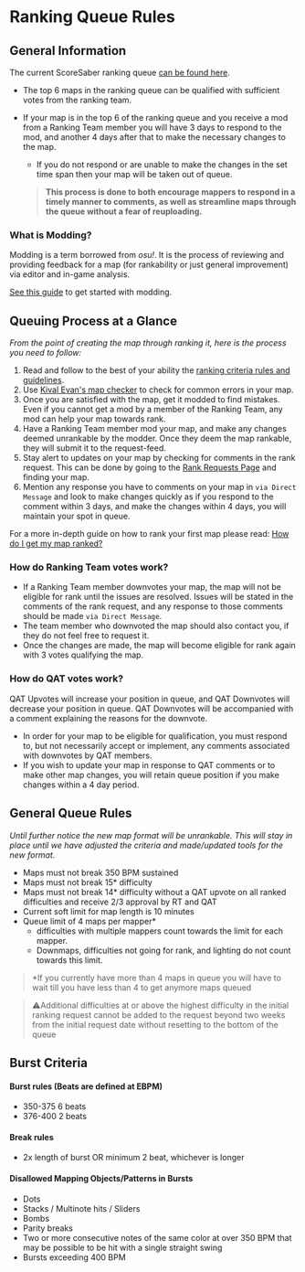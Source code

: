 # Ranking Queue Rules

## General Information

The current ScoreSaber ranking queue
[can be found here](https://scoresaber.com/ranking/requests).

- The top 6 maps in the ranking queue can be qualified with sufficient votes from the ranking team.

- If your map is in the top 6 of the ranking queue and you receive a mod from a Ranking Team member you will have 3 days to respond to the mod, and another 4 days after that to make the necessary changes to the map.
  - If you do not respond or are unable to make the changes in the set time span then your map will be taken out of queue.

  > **This process is done to both encourage mappers to respond in a timely manner to comments, as well as streamline maps through the queue without a fear of reuploading.**

### What is Modding?
Modding is a term borrowed from *osu!*. It is the process of reviewing and providing feedback for a map (for rankability or just general improvement) via editor and in-game analysis.

[See this guide](https://bit.ly/ScoreSaberModding) to get started with modding.
  ⠀

## Queuing Process at a Glance

*From the point of creating the map through ranking it, here is the process you need to follow:*

1. Read and follow to the best of your ability the [ranking criteria rules and guidelines](ranking-criteria.md).
2. Use [Kival Evan's map checker](https://www.kivalevan.me/BeatSaber-MapCheck) to check for common errors in your map.
3. Once you are satisfied with the map, get it modded to find mistakes. Even if you cannot get a mod by a member of the Ranking Team, any mod can help your map towards rank.
4. Have a Ranking Team member mod your map, and make any changes deemed unrankable by the modder. Once they deem the map rankable, they will submit it to the request-feed.
5. Stay alert to updates on your map by checking for comments in the rank request. This can be done by going to the [Rank Requests Page](https://scoresaber.com/ranking/requests) and finding your map.
6. Mention any response you have to comments on your map in `via Direct Message` and look to make changes quickly as if you respond to the comment within 3 days, and make the changes within 4 days, you will maintain your spot in queue.

For a more in-depth guide on how to rank your first map please read:
[How do I get my map ranked?](how-to-rank-map.md)

### How do Ranking Team votes work?
- If a Ranking Team member downvotes your map, the map will not be eligible for rank until the issues are resolved. Issues will be stated in the comments of the rank request, and any response to those comments should be made `via Direct Message`.
- The team member who downvoted the map should also contact you, if they do not feel free to request it.
- Once the changes are made, the map will become eligible for rank again with 3 votes qualifying the map.
⠀
### How do QAT votes work?
QAT Upvotes will increase your position in queue, and QAT Downvotes will decrease your position in queue. QAT Downvotes will be accompanied with a comment explaining the reasons for the downvote.
- In order for your map to be eligible for qualification, you must respond to, but not necessarily accept or implement, any comments associated with downvotes by QAT members.
- If you wish to update your map in response to QAT comments or to make other map changes, you will retain queue position if you make changes within a 4 day period.

## General Queue Rules

*Until further notice the new map format will be unrankable. This will stay in place until we have adjusted the criteria and made/updated tools for the new format.*
- Maps must not break 350 BPM sustained
- Maps must not break 15* difficulty
- Maps must not break 14* difficulty without a QAT upvote on all ranked difficulties and receive 2/3 approval by RT and QAT
- Current soft limit for map length is 10 minutes
- Queue limit of 4 maps per mapper*
  - difficulties with multiple mappers count towards the limit for each mapper.
  - Downmaps, difficulties not going for rank, and lighting do not count towards this limit.

> *If you currently have more than 4 maps in queue you will have to wait till you have less than 4 to get anymore maps queued


 >⚠️Additional difficulties at or above the highest difficulty in the
 initial ranking request cannot be added to the request beyond two weeks from the initial request date without resetting to the bottom of the queue




## Burst Criteria

#### Burst rules (Beats are defined at EBPM)
- 350-375 6 beats
- 376-400 2 beats

#### Break rules
- 2x length of burst OR minimum 2 beat, whichever is longer

#### Disallowed Mapping Objects/Patterns in Bursts
- Dots
- Stacks / Multinote hits / Sliders
- Bombs
- Parity breaks
- Two or more consecutive notes of the same color at over 350 BPM that may be possible to be hit with a single straight swing
- Bursts exceeding 400 BPM
